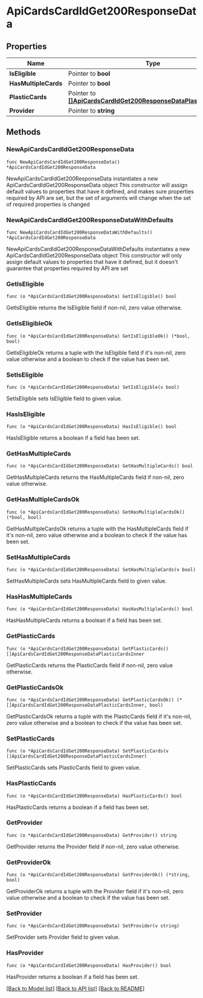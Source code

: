 # ApiCardsCardIdGet200ResponseData

## Properties

Name | Type | Description | Notes
------------ | ------------- | ------------- | -------------
**IsEligible** | Pointer to **bool** |  | [optional] 
**HasMultipleCards** | Pointer to **bool** |  | [optional] 
**PlasticCards** | Pointer to [**[]ApiCardsCardIdGet200ResponseDataPlasticCardsInner**](ApiCardsCardIdGet200ResponseDataPlasticCardsInner.md) |  | [optional] 
**Provider** | Pointer to **string** |  | [optional] 

## Methods

### NewApiCardsCardIdGet200ResponseData

`func NewApiCardsCardIdGet200ResponseData() *ApiCardsCardIdGet200ResponseData`

NewApiCardsCardIdGet200ResponseData instantiates a new ApiCardsCardIdGet200ResponseData object
This constructor will assign default values to properties that have it defined,
and makes sure properties required by API are set, but the set of arguments
will change when the set of required properties is changed

### NewApiCardsCardIdGet200ResponseDataWithDefaults

`func NewApiCardsCardIdGet200ResponseDataWithDefaults() *ApiCardsCardIdGet200ResponseData`

NewApiCardsCardIdGet200ResponseDataWithDefaults instantiates a new ApiCardsCardIdGet200ResponseData object
This constructor will only assign default values to properties that have it defined,
but it doesn't guarantee that properties required by API are set

### GetIsEligible

`func (o *ApiCardsCardIdGet200ResponseData) GetIsEligible() bool`

GetIsEligible returns the IsEligible field if non-nil, zero value otherwise.

### GetIsEligibleOk

`func (o *ApiCardsCardIdGet200ResponseData) GetIsEligibleOk() (*bool, bool)`

GetIsEligibleOk returns a tuple with the IsEligible field if it's non-nil, zero value otherwise
and a boolean to check if the value has been set.

### SetIsEligible

`func (o *ApiCardsCardIdGet200ResponseData) SetIsEligible(v bool)`

SetIsEligible sets IsEligible field to given value.

### HasIsEligible

`func (o *ApiCardsCardIdGet200ResponseData) HasIsEligible() bool`

HasIsEligible returns a boolean if a field has been set.

### GetHasMultipleCards

`func (o *ApiCardsCardIdGet200ResponseData) GetHasMultipleCards() bool`

GetHasMultipleCards returns the HasMultipleCards field if non-nil, zero value otherwise.

### GetHasMultipleCardsOk

`func (o *ApiCardsCardIdGet200ResponseData) GetHasMultipleCardsOk() (*bool, bool)`

GetHasMultipleCardsOk returns a tuple with the HasMultipleCards field if it's non-nil, zero value otherwise
and a boolean to check if the value has been set.

### SetHasMultipleCards

`func (o *ApiCardsCardIdGet200ResponseData) SetHasMultipleCards(v bool)`

SetHasMultipleCards sets HasMultipleCards field to given value.

### HasHasMultipleCards

`func (o *ApiCardsCardIdGet200ResponseData) HasHasMultipleCards() bool`

HasHasMultipleCards returns a boolean if a field has been set.

### GetPlasticCards

`func (o *ApiCardsCardIdGet200ResponseData) GetPlasticCards() []ApiCardsCardIdGet200ResponseDataPlasticCardsInner`

GetPlasticCards returns the PlasticCards field if non-nil, zero value otherwise.

### GetPlasticCardsOk

`func (o *ApiCardsCardIdGet200ResponseData) GetPlasticCardsOk() (*[]ApiCardsCardIdGet200ResponseDataPlasticCardsInner, bool)`

GetPlasticCardsOk returns a tuple with the PlasticCards field if it's non-nil, zero value otherwise
and a boolean to check if the value has been set.

### SetPlasticCards

`func (o *ApiCardsCardIdGet200ResponseData) SetPlasticCards(v []ApiCardsCardIdGet200ResponseDataPlasticCardsInner)`

SetPlasticCards sets PlasticCards field to given value.

### HasPlasticCards

`func (o *ApiCardsCardIdGet200ResponseData) HasPlasticCards() bool`

HasPlasticCards returns a boolean if a field has been set.

### GetProvider

`func (o *ApiCardsCardIdGet200ResponseData) GetProvider() string`

GetProvider returns the Provider field if non-nil, zero value otherwise.

### GetProviderOk

`func (o *ApiCardsCardIdGet200ResponseData) GetProviderOk() (*string, bool)`

GetProviderOk returns a tuple with the Provider field if it's non-nil, zero value otherwise
and a boolean to check if the value has been set.

### SetProvider

`func (o *ApiCardsCardIdGet200ResponseData) SetProvider(v string)`

SetProvider sets Provider field to given value.

### HasProvider

`func (o *ApiCardsCardIdGet200ResponseData) HasProvider() bool`

HasProvider returns a boolean if a field has been set.


[[Back to Model list]](../README.md#documentation-for-models) [[Back to API list]](../README.md#documentation-for-api-endpoints) [[Back to README]](../README.md)


